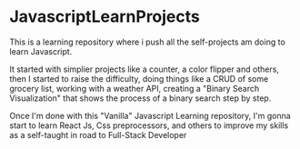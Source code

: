 # JavascriptLearnProjects
This is a learning repository where i push all the self-projects am doing to learn Javascript.

It started with simplier projects like a counter, a color flipper and others, then I started to raise the difficulty, doing things like a CRUD of some grocery list, working with a weather API, creating a "Binary Search Visualization" that shows the process of a binary search step by step.

Once I'm done with this "Vanilla" Javascript Learning repository, I'm gonna start to learn React Js, Css preprocessors, and others to improve my skills as a self-taught in road to Full-Stack Developer

